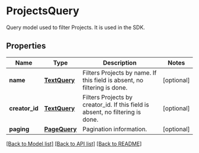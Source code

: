 # ProjectsQuery

Query model used to filter Projects. It is used in the SDK.
## Properties
Name | Type | Description | Notes
------------ | ------------- | ------------- | -------------
**name** | [**TextQuery**](TextQuery.md) | Filters Projects by name. If this field is absent, no filtering is done. | [optional] 
**creator_id** | [**TextQuery**](TextQuery.md) | Filters Projects by creator_id. If this field is absent, no filtering is done. | [optional] 
**paging** | [**PageQuery**](PageQuery.md) | Pagination information. | [optional] 

[[Back to Model list]](../README.md#documentation-for-models) [[Back to API list]](../README.md#documentation-for-api-endpoints) [[Back to README]](../README.md)


